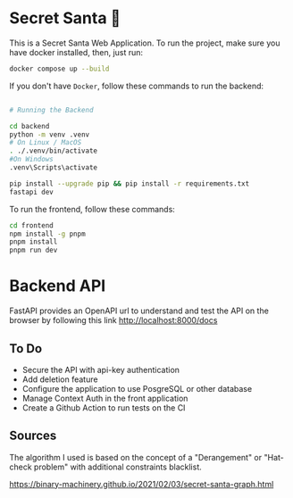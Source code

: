 # Secret Santa 🎅

This is a Secret Santa Web Application. To run the project, make sure you have docker installed, then, just run:

```bash
docker compose up --build
```

If you don't have `Docker`, follow these commands to run the backend:

```bash

# Running the Backend

cd backend
python -m venv .venv
# On Linux / MacOS
. ./.venv/bin/activate
#On Windows
.venv\Scripts\activate

pip install --upgrade pip && pip install -r requirements.txt
fastapi dev
```

To run the frontend, follow these commands:

```bash
cd frontend
npm install -g pnpm
pnpm install
pnpm run dev
```

# Backend API

FastAPI provides an OpenAPI url to understand and test the API on the browser by following this link [http://localhost:8000/docs](http://localhost:8000/docs)



## To Do

- Secure the API with api-key authentication
- Add deletion feature
- Configure the application to use PosgreSQL or other database
- Manage Context Auth in the front application
- Create a Github Action to run tests on the CI

## Sources

The algorithm I used is based on the concept of a "Derangement" or "Hat-check problem" with additional constraints blacklist.

https://binary-machinery.github.io/2021/02/03/secret-santa-graph.html
